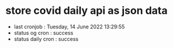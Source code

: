 # store covid daily api as json data

- last cronjob : Tuesday, 14 June 2022 13:29:55
- status og cron : success
- status daily cron : success
      
      